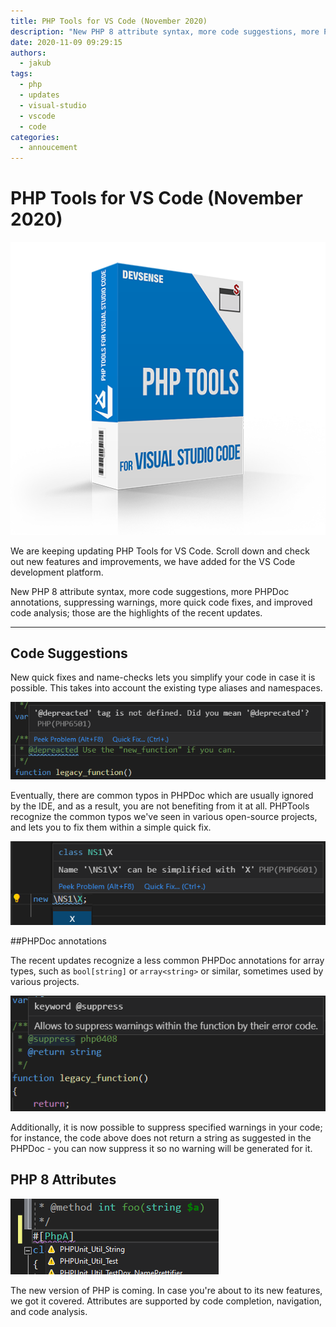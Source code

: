 ```yaml
---
title: PHP Tools for VS Code (November 2020)
description: "New PHP 8 attribute syntax, more code suggestions, more PHPDoc annotations, suppressing warnings, more quick code fixes, and improved code analysis; those are the highlights of the recent updates."
date: 2020-11-09 09:29:15
authors:
  - jakub
tags:
  - php
  - updates
  - visual-studio
  - vscode
  - code
categories:
  - annoucement
---
```


# PHP Tools for VS Code (November 2020)

![Cover Image](imgs/phptools-vscode-512x.png)

We are keeping updating PHP Tools for VS Code. Scroll down and check out new features and improvements, we have added for the VS Code development platform.

<!-- more -->

New PHP 8 attribute syntax, more code suggestions, more PHPDoc annotations, suppressing warnings, more quick code fixes, and improved code analysis; those are the highlights of the recent updates.

---

## Code Suggestions

New quick fixes and name-checks lets you simplify your code in case it is possible. This takes into account the existing type aliases and namespaces.

![php typo suggestion](imgs/a8768c31-5e41-46dd-aab2-f83fd847da43.png)

Eventually, there are common typos in PHPDoc which are usually ignored by the IDE, and as a result, you are not benefiting from it at all. PHPTools recognize the common typos we've seen in various open-source projects, and lets you to fix them within a simple quick fix.
 
![name can be simplified suggestion](imgs/713da9d0-ffec-4f3b-87c3-e6da03680ed9.png)
 
##PHPDoc annotations

The recent updates recognize a less common PHPDoc annotations for array types, such as `bool[string]` or `array<string>` or similar, sometimes used by various projects.

![@suppress PHPDoc tag](imgs/4611bdb5-ef28-4bbf-96e3-cadb4f61856a.png)

Additionally, it is now possible to suppress specified warnings in your code; for instance, the code above does not return a string as suggested in the PHPDoc - you can now suppress it so no warning will be generated for it.

## PHP 8 Attributes

![new php 8 attribute syntax](imgs/5c85d56c-793d-4911-94fb-867820c09d18.png)

The new version of PHP is coming. In case you're about to its new features, we got it covered. Attributes are supported by code completion, navigation, and code analysis. 
